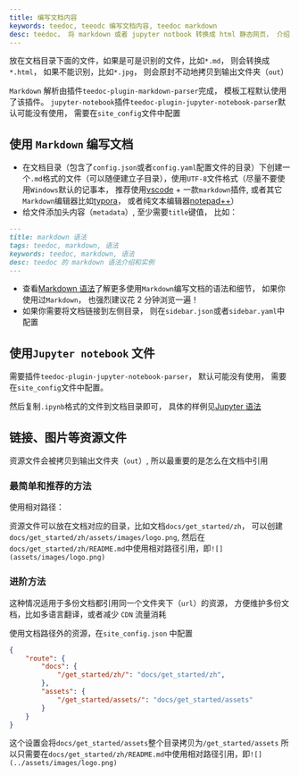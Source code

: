 ```yaml
---
title: 编写文档内容
keywords: teedoc, teeodc 编写文档内容, teedoc markdown
desc: teedoc， 将 markdown 或者 jupyter notbook 转换成 html 静态网页， 介绍了 teedoc 的文档内容编写规范
---
```



放在文档目录下面的文件，如果是可是识别的文件，比如`*.md`， 则会转换成`*.html`， 如果不能识别，比如`*.jpg`， 则会原封不动地拷贝到输出文件夹（`out`）

`Markdown` 解析由插件`teedoc-plugin-markdown-parser`完成， 模板工程默认使用了该插件。
`jupyter-notebook`插件`teedoc-plugin-jupyter-notebook-parser`默认可能没有使用， 需要在`site_config`文件中配置


## 使用 `Markdown` 编写文档

* 在文档目录（包含了`config.json`或者`config.yaml`配置文件的目录）下创建一个`.md`格式的文件（可以随便建立子目录），使用`UTF-8`文件格式（尽量不要使用`Windows`默认的记事本， 推荐使用[vscode](https://code.visualstudio.com/) + 一款`markdown`插件, 或者其它`Markdown`编辑器比如[typora](https://www.typora.io/)， 或者纯文本编辑器[notepad++](https://notepad-plus-plus.org/)）
* 给文件添加头内容（`metadata`）, 至少需要`title`键值， 比如：

```markdown
---
title: markdown 语法
tags: teedoc, markdown, 语法
keywords: teedoc, markdown, 语法
desc: teedoc 的 markdown 语法介绍和实例
---
```

* 查看[Markdown 语法](../syntax/syntax_markdown.md)了解更多使用`Markdown`编写文档的语法和细节， 如果你使用过`Markdown`， 也强烈建议花 2 分钟浏览一遍！
* 如果你需要将文档链接到左侧目录， 则在`sidebar.json`或者`sidebar.yaml`中配置


## 使用`Jupyter notebook` 文件

需要插件`teedoc-plugin-jupyter-notebook-parser`， 默认可能没有使用， 需要在`site_config`文件中配置。

然后复制`.ipynb`格式的文件到文档目录即可， 具体的样例见[Jupyter 语法](../syntax/syntax_jupyter.ipynb)



## 链接、图片等资源文件

资源文件会被拷贝到输出文件夹（`out`）, 所以最重要的是怎么在文档中引用

### 最简单和推荐的方法

使用相对路径：

资源文件可以放在文档对应的目录，比如文档`docs/get_started/zh`， 可以创建`docs/get_started/zh/assets/images/logo.png`,
然后在`docs/get_started/zh/README.md`中使用相对路径引用，即`![](assets/images/logo.png)`

### 进阶方法

这种情况适用于多份文档都引用同一个文件夹下（`url`）的资源， 方便维护多份文档，比如多语言翻译，或者减少 `CDN` 流量消耗

使用文档路径外的资源，在`site_config.json` 中配置
```json
{
    "route": {
        "docs": {
            "/get_started/zh/": "docs/get_started/zh",
        },
        "assets": {
            "/get_started/assets/": "docs/get_started/assets"
        }
    }
}
```
这个设置会将`docs/get_started/assets`整个目录拷贝为`/get_started/assets`
所以只需要在`docs/get_started/zh/README.md`中使用相对路径引用，即`![](../assets/images/logo.png)`


